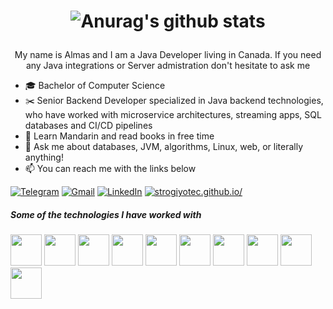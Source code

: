 
<h1 align="center">

![Anurag's github stats](https://github-readme-stats.vercel.app/api?username=strogiyotec&show_icons=true&theme=radical)

</h1>

<p align="center">
My name is Almas and I am a Java Developer living in Canada. If you need any Java integrations or Server admistration don't hesitate to ask me
</p>

- 🎓 Bachelor of Computer Science 
- :scissors: Senior Backend Developer specialized in Java backend technologies, who have worked with microservice architectures, streaming apps, SQL databases and CI/CD pipelines
- :love_letter: Learn Mandarin and read books in free time
- :speech_balloon: Ask me about databases, JVM, algorithms, Linux, web, or literally anything!
- :mailbox: You can reach me with the links below

[![Telegram](https://img.shields.io/badge/-TELEGRAM-2CA5E0?style=for-the-badge&logo=telegram&logoColor=white)](https://t.me/strogiyotec)
[![Gmail](https://img.shields.io/badge/-GMAIL-D14836?style=for-the-badge&logo=gmail&logoColor=white)](mailto:almas337519@gmail.com)
[![LinkedIn](https://img.shields.io/badge/-LINKEDIN-0077B5?style=for-the-badge&logo=linkedin&logoColor=white)](https://www.linkedin.com/in/almas-abdrazak-01882515b/)
[![strogiyotec.github.io/](https://img.shields.io/badge/-BLOG-000000?style=for-the-badge&logo=react&logoColor=white)](https://strogiyotec.github.io/)

##### Some of the technologies I have worked with

<code><a href="https:///" target="_blank"><img height="50" src="https://www.vectorlogo.zone/logos/linux/linux-ar21.svg"></a></code>
<code><a href="https://www.java.com/en/" target="_blank"><img height="50" src="https://www.vectorlogo.zone/logos/java/java-horizontal.svg"></a></code>
<code><a href="https://go.dev/" target="_blank"><img height="50" src="https://www.vectorlogo.zone/logos/golang/golang-icon.svg"></a></code>
<code><a href="https://www.docker.com/" target="_blank"><img height="50" src="https://www.vectorlogo.zone/logos/docker/docker-ar21.svg"></a></code>
<code><a href="https://docs.spring.io/spring-framework/docs/current/spring-framework-reference/index.html" target="_blank"><img height="50" src="https://www.vectorlogo.zone/logos/springio/springio-ar21.svg"></a></code>
<code><a href="https://github.com/neovim/neovim" target="_blank"><img height="50" src="https://www.vectorlogo.zone/logos/neovimio/neovimio-ar21.svg"></a></code>
<code><a href="https://github.com/apache/cassandra/" target="_blank"><img height="50" src="https://www.vectorlogo.zone/logos/apache_cassandra/apache_cassandra-ar21.svg"></a></code>
<code><a href="https://www.postgresql.org/" target="_blank"><img height="50" src="https://www.vectorlogo.zone/logos/postgresql/postgresql-ar21.svg"></a></code>
<code><a href="https://git-scm.com//" target="_blank"><img height="50" src="https://www.vectorlogo.zone/logos/git-scm/git-scm-ar21.svg"></a></code>
<code><a href="https://www.nginx.com/" target="_blank"><img height="50" src="https://www.vectorlogo.zone/logos/nginx/nginx-ar21.svg"></a></code>
